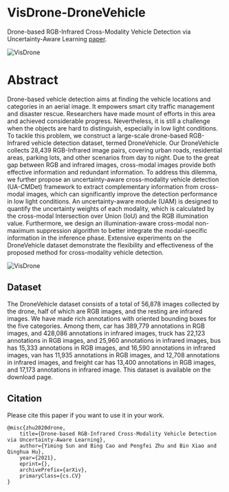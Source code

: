 # VisDrone-DroneVehicle

Drone-based RGB-Infrared Cross-Modality Vehicle Detection via Uncertainty-Aware Learning [paper](waiting).

![VisDrone](https://github.com/VisDrone/DroneVehicle/blob/master/dataset_sample.png)

# Abstract
Drone-based vehicle detection aims at finding the vehicle locations and categories in an aerial image. It empowers smart city traffic management and disaster rescue. Researchers have made mount of efforts in this area and achieved considerable progress. Nevertheless, it is still a challenge when the objects are hard to distinguish, especially in low light conditions. To tackle this problem, we construct a large-scale drone-based RGB-Infrared vehicle detection dataset, termed DroneVehicle. Our DroneVehicle collects 28,439 RGB-Infrared image pairs, covering urban roads, residential areas, parking lots, and other scenarios from day to night. Due to the great gap between RGB and infrared images, cross-modal images provide both effective information and redundant information. To address this dilemma, we further propose an uncertainty-aware cross-modality vehicle detection (UA-CMDet) framework to extract complementary information from cross-modal images, which can significantly improve the detection performance in low light conditions.
An uncertainty-aware module (UAM) is designed to quantify the uncertainty weights of each modality, which is calculated by the cross-modal Intersection over Union (IoU) and the RGB illumination value. Furthermore, we design an illumination-aware cross-modal non-maximum suppression algorithm to better integrate the modal-specific information in the inference phase. Extensive experiments on the DroneVehicle dataset demonstrate the flexibility and effectiveness of the proposed method for cross-modality vehicle detection. 

![VisDrone](https://github.com/VisDrone/DroneVehicle/blob/master/label_sample.png)

## Dataset
The DroneVehicle dataset consists of a total of 56,878 images collected by the drone, half of which are RGB images, and the resting are infrared images. We have made rich annotations with oriented bounding boxes for the five categories. Among them, car has 389,779 annotations in RGB images, and 428,086 annotations in infrared images, truck has 22,123 annotations in RGB images, and 25,960 annotations in infrared images, bus has 15,333 annotations in RGB images, and 16,590 annotations in infrared images, van has 11,935 annotations in RGB images, and 12,708 annotations in infrared images, and freight car has 13,400 annotations in RGB images, and 17,173 annotations in infrared image. This dataset is available on the download page.

## Citation 

Please cite this paper if you want to use it in your work.
```
@misc{zhu2020drone,
    title={Drone-based RGB-Infrared Cross-Modality Vehicle Detection via Uncertainty-Aware Learning},
    author={Yiming Sun and Bing Cao and Pengfei Zhu and Bin Xiao and Qinghua Hu},
    year={2021},
    eprint={},
    archivePrefix={arXiv},
    primaryClass={cs.CV}
}
```



